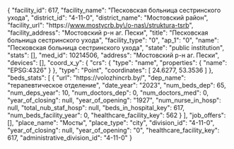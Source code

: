 {
    "facility_id": 617,
    "facility_name": "Песковская больница сестринского ухода",
    "district_id": "4-11-0",
    "district_name": "Мостовский район",
    "facility_url": "https:\/\/www.mostycrb.by\/o-nas\/struktura-tsrb",
    "facility_address": "Мостовский р-н аг. Пески",
    "title": "Песковская больница сестринского ухода",
    "facility_type": "0",
    "ap_1": "0",
    "name": "Песковская больница сестринского ухода",
    "state": "public institution",
    "stats": [],
    "med_id": 10214506,
    "address": "Мостовский р-н аг. Пески",
    "devices": [],
    "coord_x_y": {
        "crs": {
            "type": "name",
            "properties": {
                "name": "EPSG:4326"
            }
        },
        "type": "Point",
        "coordinates": [
            24.6277,
            53.3536
        ]
    },
    "beds_stats": [
        {
            "url": "https:\/\/volozhincrb.by\/",
            "dep_name": "терапевтическое отделение",
            "date_year": "2023",
            "num_beds_dep": 65,
            "num_deps_year": 10,
            "num_doctors_dep": 0,
            "num_doctors_med": 0,
            "year_of_closing": null,
            "year_of_opening": "1927",
            "num_nurse_in_hosp": null,
            "total_nub_staf_hosp": null,
            "beds_in_hospital_key": 617,
            "num_beds_facility_year": 0,
            "healthcare_facility_key": 562
        }
    ],
    "job_offers": [],
    "place_name": "Мосты",
    "place_type": "city",
    "division_id": "4-11-0",
    "year_of_closing": null,
    "year_of_opening": "0",
    "healthcare_facility_key": 617,
    "administrative_division_id": "4-11-0"
}